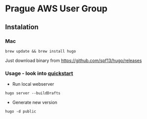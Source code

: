 # Prague AWS User Group


## Instalation

### Mac

```
brew update && brew install hugo
```

Just download binary from https://github.com/spf13/hugo/releases


### Usage - look into [quickstart](https://gohugo.io/overview/quickstart/)

- Run local webserver

```
hugo server --buildDrafts
```

- Generate new version

```
hugo -d public
```

